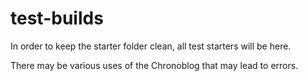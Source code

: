 # test-builds

In order to keep the starter folder clean, all test starters will be here.

There may be various uses of the Chronoblog that may lead to errors.
